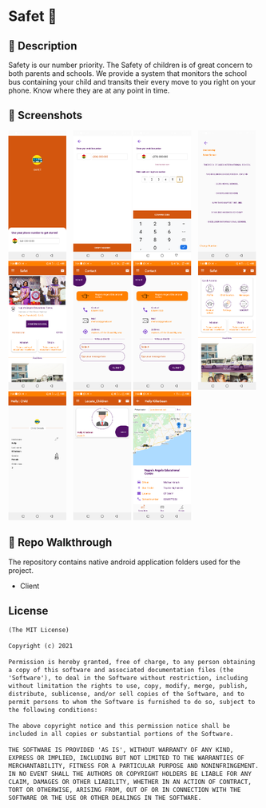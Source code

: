 # Safet :bus:

<!--- Replace <OWNER> with your Github Username and <REPOSITORY> with the name of your repository. -->
<!--- You can find both of these in the url bar when you open your repository in github. -->
<!-- ![Workflow result](https://github.com/botchway44/weather-app/workflows/Check/badge.svg) -->

## :scroll: Description

<!--- Describe your app in one or two sentences -->

Safety is our number priority. The Safety of children is of great concern to both parents and schools. We provide a system that monitors the school bus containing your child and transits their every move to you right on your phone. Know where they are at any point in time. 

<!--## :bulb: Motivation and Context

Motivation for the project here-->

## :camera_flash: Screenshots

<!-- You can add more screenshots here if you like -->
<img src="Screenshots/1.png" width="23%">&emsp;<img src="Screenshots/2.png" width="23%"> 
<img src="Screenshots/3.png" width="23%">&emsp;<img src="Screenshots/4.png" width="23%"> 
<img src="Screenshots/5.png" width="23%">&emsp;<img src="Screenshots/6.png" width="23%"> 
<img src="Screenshots/7.png" width="23%">&emsp;<img src="Screenshots/8.png" width="23%"> 
<img src="Screenshots/9.png" width="23%">&emsp;<img src="Screenshots/10.png" width="23%"> 
<img src="Screenshots/11.png" width="23%">

## :file_folder: Repo Walkthrough

The repository contains native android application folders used for the project. 

- Client

## License

```
(The MIT License)

Copyright (c) 2021

Permission is hereby granted, free of charge, to any person obtaining
a copy of this software and associated documentation files (the
'Software'), to deal in the Software without restriction, including
without limitation the rights to use, copy, modify, merge, publish,
distribute, sublicense, and/or sell copies of the Software, and to
permit persons to whom the Software is furnished to do so, subject to
the following conditions:

The above copyright notice and this permission notice shall be
included in all copies or substantial portions of the Software.

THE SOFTWARE IS PROVIDED 'AS IS', WITHOUT WARRANTY OF ANY KIND,
EXPRESS OR IMPLIED, INCLUDING BUT NOT LIMITED TO THE WARRANTIES OF
MERCHANTABILITY, FITNESS FOR A PARTICULAR PURPOSE AND NONINFRINGEMENT.
IN NO EVENT SHALL THE AUTHORS OR COPYRIGHT HOLDERS BE LIABLE FOR ANY
CLAIM, DAMAGES OR OTHER LIABILITY, WHETHER IN AN ACTION OF CONTRACT,
TORT OR OTHERWISE, ARISING FROM, OUT OF OR IN CONNECTION WITH THE
SOFTWARE OR THE USE OR OTHER DEALINGS IN THE SOFTWARE.
```
    
